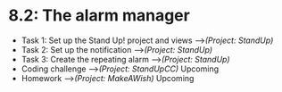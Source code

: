 # 8.2: The alarm manager

* Task 1: Set up the Stand Up! project and views -->*(Project: StandUp)*
* Task 2: Set up the notification -->*(Project: StandUp)*
* Task 3: Create the repeating alarm -->*(Project: StandUp)*
* Coding challenge -->*(Project: StandUpCC)* Upcoming
* Homework -->*(Project: MakeAWish)* Upcoming

